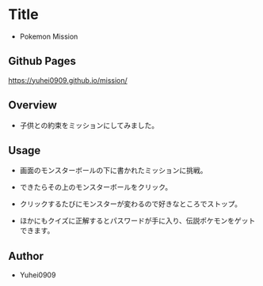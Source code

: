 # Title

 - Pokemon Mission

## Github Pages

https://yuhei0909.github.io/mission/

## Overview

 - 子供との約束をミッションにしてみました。

## Usage

 - 画面のモンスターボールの下に書かれたミッションに挑戦。

 - できたらその上のモンスターボールをクリック。

 - クリックするたびにモンスターが変わるので好きなところでストップ。

 - ほかにもクイズに正解するとパスワードが手に入り、伝説ポケモンをゲットできます。

## Author

 - Yuhei0909